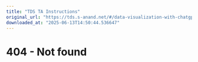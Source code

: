```yaml
---
title: "TDS TA Instructions"
original_url: "https://tds.s-anand.net/#/data-visualization-with-chatgpt"
downloaded_at: "2025-06-13T14:50:44.536647"
---
```


404 - Not found
===============